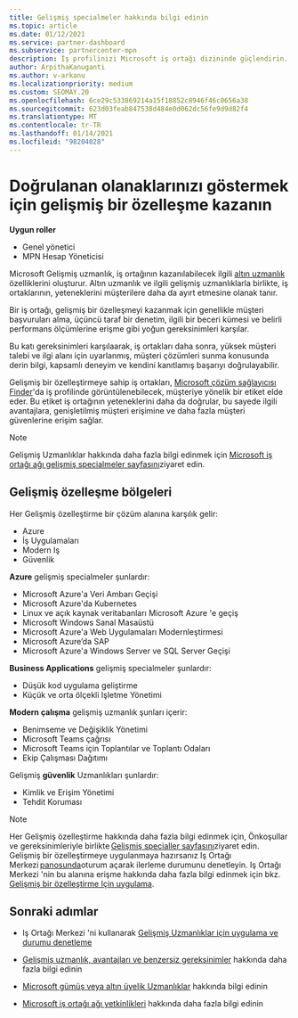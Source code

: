 ```yaml
---
title: Gelişmiş specialmeler hakkında bilgi edinin
ms.topic: article
ms.date: 01/12/2021
ms.service: partner-dashboard
ms.subservice: partnercenter-mpn
description: İş profilinizi Microsoft iş ortağı dizininde güçlendirin. Mevcut altın ve gümüş uzmanlıklarınızla birlikte elde ettiğiniz Gelişmiş Uzmanlıklar hakkında bilgi edinin.
author: ArpithaKanuganti
ms.author: v-arkanu
ms.localizationpriority: medium
ms.custom: SEOMAY.20
ms.openlocfilehash: 6ce29c533869214a15f18852c8946f46c0656a38
ms.sourcegitcommit: 623d03feab847538d484e0d062dc56fe9d9d82f4
ms.translationtype: MT
ms.contentlocale: tr-TR
ms.lasthandoff: 01/14/2021
ms.locfileid: "98204028"
---
```

# <a name="earn-an-advanced-specialization-to-showcase-your-validated-capabilities"></a>Doğrulanan olanaklarınızı göstermek için gelişmiş bir özelleşme kazanın

**Uygun roller**

- Genel yönetici
- MPN Hesap Yöneticisi

Microsoft Gelişmiş uzmanlık, iş ortağının kazanılabilecek ilgili [altın uzmanlık](learn-about-competencies.md) özelliklerini oluşturur. Altın uzmanlık ve ilgili gelişmiş uzmanlıklarla birlikte, iş ortaklarının, yeteneklerini müşterilere daha da ayırt etmesine olanak tanır.

Bir iş ortağı, gelişmiş bir özelleşmeyi kazanmak için genellikle müşteri başvuruları alma, üçüncü taraf bir denetim, ilgili bir beceri kümesi ve belirli performans ölçümlerine erişme gibi yoğun gereksinimleri karşılar.

Bu katı gereksinimleri karşılaarak, iş ortakları daha sonra, yüksek müşteri talebi ve ilgi alanı için uyarlanmış, müşteri çözümleri sunma konusunda derin bilgi, kapsamlı deneyim ve kendini kanıtlamış başarıyı doğrulayabilir.

Gelişmiş bir özelleştirmeye sahip iş ortakları, [Microsoft çözüm sağlayıcısı Finder](https://www.microsoft.com/solution-providers/home)'da iş profilinde görüntülenebilecek, müşteriye yönelik bir etiket elde eder. Bu etiket iş ortağının yeteneklerini daha da doğrular, bu sayede ilgili avantajlara, genişletilmiş müşteri erişimine ve daha fazla müşteri güvenlerine erişim sağlar.

> [!NOTE]
> Gelişmiş Uzmanlıklar hakkında daha fazla bilgi edinmek için [Microsoft iş ortağı ağı gelişmiş specialmeler sayfasını](https://partner.microsoft.com/membership/advanced-specialization)ziyaret edin.

## <a name="advanced-specialization-areas"></a>Gelişmiş özelleşme bölgeleri

Her Gelişmiş özelleştirme bir çözüm alanına karşılık gelir:

- Azure
- İş Uygulamaları
- Modern Iş
- Güvenlik

**Azure** gelişmiş specialmeler şunlardır:

- Microsoft Azure'a Veri Ambarı Geçişi
- Microsoft Azure'da Kubernetes
- Linux ve açık kaynak veritabanları Microsoft Azure 'e geçiş
- Microsoft Windows Sanal Masaüstü
- Microsoft Azure'a Web Uygulamaları Modernleştirmesi
- Microsoft Azure’da SAP
- Microsoft Azure'a Windows Server ve SQL Server Geçişi

**Business Applications** gelişmiş specialmeler şunlardır:

- Düşük kod uygulama geliştirme
- Küçük ve orta ölçekli Işletme Yönetimi

**Modern çalışma** gelişmiş uzmanlık şunları içerir:

- Benimseme ve Değişiklik Yönetimi
- Microsoft Teams çağrısı
- Microsoft Teams için Toplantılar ve Toplantı Odaları
- Ekip Çalışması Dağıtımı

Gelişmiş **güvenlik** Uzmanlıkları şunlardır:

- Kimlik ve Erişim Yönetimi
- Tehdit Koruması

> [!NOTE]
> Her Gelişmiş özelleştirme hakkında daha fazla bilgi edinmek için, Önkoşullar ve gereksinimleriyle birlikte [Gelişmiş specialler sayfasını](https://partner.microsoft.com/membership/advanced-specialization)ziyaret edin. Gelişmiş bir özelleştirmeye uygulanmaya hazırsanız Iş Ortağı Merkezi [panosunda](https://partner.microsoft.com/dashboard)oturum açarak ilerleme durumunu denetleyin. Iş Ortağı Merkezi 'nin bu alanına erişme hakkında daha fazla bilgi edinmek için bkz. [Gelişmiş bir özelleştirme Için uygulama](advanced-specializations-apply.md).

## <a name="next-steps"></a>Sonraki adımlar

- Iş Ortağı Merkezi 'ni kullanarak [Gelişmiş Uzmanlıklar için uygulama ve durumu denetleme](advanced-specializations-apply.md)

- [Gelişmiş uzmanlık, avantajları ve benzersiz gereksinimler](https://partner.microsoft.com/membership/advanced-specialization) hakkında daha fazla bilgi edinin

- [Microsoft gümüş veya altın üyelik Uzmanlıklar](learn-about-competencies.md) hakkında bilgi edinin

- [Microsoft iş ortağı ağı yetkinlikleri](https://partner.microsoft.com/membership/competencies) hakkında daha fazla bilgi edinin